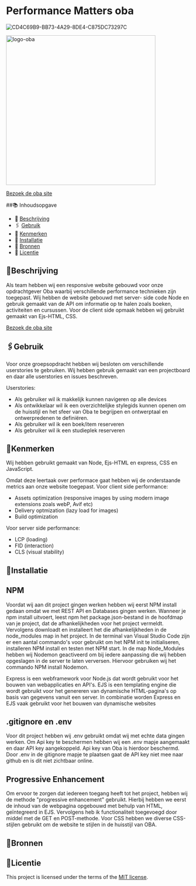 # Performance Matters oba
![CD4C69B9-BB73-4A29-8DE4-C875DC73297C](https://user-images.githubusercontent.com/94745953/236788424-0f177e4b-6cfa-497b-bd35-d4d7246b428f.jpg)

<img width="408" alt="logo-oba" src="https://user-images.githubusercontent.com/94745953/236790054-ef3dbbb0-634b-4ab1-a6fd-4059f59713a7.png">

[Bezoek de oba site](https://uninterested-shirt-seal.cyclic.app/)


##📚 Inhoudsopgave

  * 📝 [Beschrijving](#beschrijving)
  * 🖇 [Gebruik](#gebruik)
  * 🔖 [Kenmerken](#kenmerken)
  * 📲 [Installatie](#installatie)
  * 💾 [Bronnen](#bronnen)
  * 📠 [Licentie](#licentie)

## 📝Beschrijving

Als team hebben wij een responsive website gebouwd voor onze opdrachtgever Oba waarbij verschillende performance technieken zijn toegepast.
Wij hebben de website gebouwd met server- side code Node en gebruik gemaakt van de API om informatie op te halen zoals boeken, activiteiten en cursussen. 
Voor de client side opmaak hebben wij gebruikt gemaakt van Ejs-HTML, CSS.

[Bezoek de oba site](https://uninterested-shirt-seal.cyclic.app/)



## 🖇Gebruik
<!-- Bij Gebruik staat de user story, hoe het werkt en wat je er mee kan. -->
Voor onze groepsopdracht hebben wij besloten om verschillende userstories te gebruiken. 
Wij hebben gebruik gemaakt van een projectboard en daar alle userstories en issues beschreven. 

Userstories: 
- Als gebruiker wil ik makkelijk kunnen navigeren op alle devices
- Als ontwikkelaar wil ik een overzichtelijke stylegids kunnen openen om de huisstijl en het sfeer van Oba te begrijpen en ontwerptaal en ontwerpredenen te definiëren.
- Als gebruiker wil ik een boek/item reserveren 
- Als gebruiker wil ik een studieplek reserveren




## 🔖Kenmerken
<!-- Bij Kenmerken staat welke technieken zijn gebruikt en hoe. Wat is de HTML structuur? Wat zijn de belangrijkste dingen in CSS? Wat is er met JS gedaan en hoe? Misschien heb je iets met NodeJS gedaan, of heb je een framwork of library gebruikt? -->
Wij hebben gebruikt gemaakt van Node, Ejs-HTML en express, CSS en JavaScript.

Omdat deze leertaak over performace gaat hebben wij de onderstaande metrics aan onze website toegepast.
Voor client side performance: 
-  Assets optimization (responsive images by using modern image extensions zoals  webP, Avif etc)
-  Delivery optmization (lazy load for images)
-  Build optimization

Voor server side performance: 
- LCP (loading)
- FID (interaction)
- CLS (visual stability)


## 📲Installatie
<!-- Bij Instalatie staat hoe een andere developer aan jouw repo kan werken -->
## NPM
Voordat wij aan dit project gingen werken hebben wij eerst NPM install gedaan omdat we met REST API en Databases gingen werken. Wanneer je npm install uitvoert, leest npm het package.json-bestand in de hoofdmap van je project, dat de afhankelijkheden voor het project vermeldt. Vervolgens downloadt en installeert het die afhankelijkheden in de node_modules map in het project. In de terminal van Visual Studio Code zijn er een aantal commando's voor gebruikt om het NPM init te initialiseren, installeren NPM install en testen met NPM start. In de map Node_Modules hebben wij Nodemon geactiveerd om bij iedere aanpassing die wij hebben opgeslagen in de server te laten verversen. Hiervoor gebruiken wij het commando NPM install Nodemon.

Express is een webframework voor Node.js dat wordt gebruikt voor het bouwen van webapplicaties en API's. EJS is een templating engine die wordt gebruikt voor het genereren van dynamische HTML-pagina's op basis van gegevens vanuit een server. In combinatie worden Express en EJS vaak gebruikt voor het bouwen van dynamische websites

## .gitignore en .env
Voor dit project hebben wij .env gebruikt omdat wij met echte data gingen werken. Om Api key te beschermen hebben wij een .env mapje aangemaakt en daar API key aangekoppeld. Api key van Oba is hierdoor beschermd. Door .env in de gitignore mapje te plaatsen gaat de API key niet mee naar github en is dit niet zichtbaar online.

## Progressive Enhancement
Om ervoor te zorgen dat iedereen toegang heeft tot het project, hebben wij de methode "progressive enhancement" gebruikt. Hierbij hebben we eerst de inhoud van de webpagina opgebouwd met behulp van HTML, geïntegreerd in EJS. Vervolgens heb ik functionaliteit toegevoegd door middel met de GET en POST-methode. Voor CSS hebben we diverse CSS-stijlen gebruikt om de website te stijlen in de huisstijl van OBA. 


## 💾Bronnen


## 📠Licentie

This project is licensed under the terms of the [MIT license](./LICENSE).
